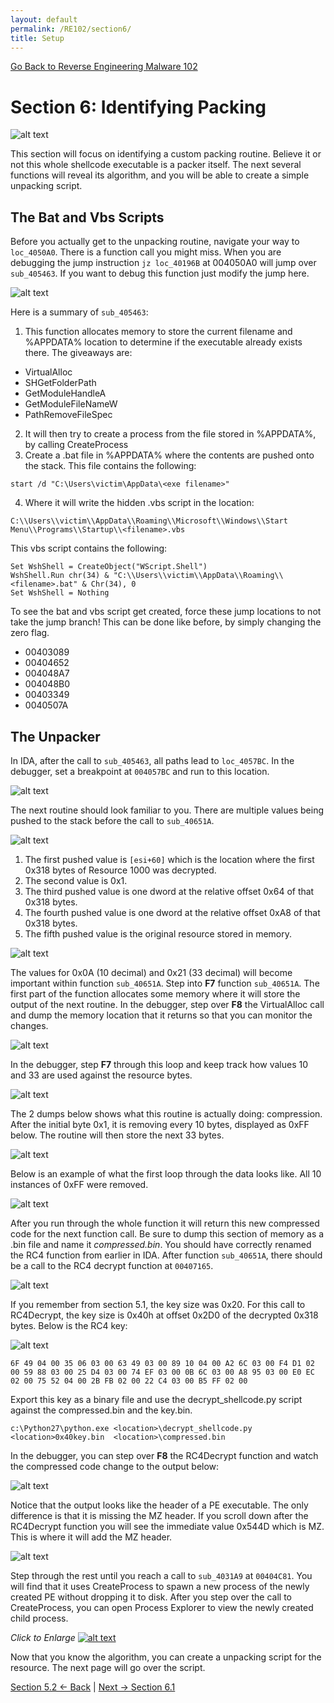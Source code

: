 ```yaml
---
layout: default
permalink: /RE102/section6/
title: Setup
---
```

[Go Back to Reverse Engineering Malware 102](https://securedorg.github.io/RE102/)

# Section 6: Identifying Packing #

![alt text](https://securedorg.github.io/RE102/images/Section7_intro.gif "intro")

This section will focus on identifying a custom packing routine. Believe it or not this whole shellcode executable is a packer itself. The next several functions will reveal its algorithm, and you will be able to create a simple unpacking script.

## The Bat and Vbs Scripts ##

Before you actually get to the unpacking routine, navigate your way to `loc_4050A0`. There is a function call you might miss. When you are debugging the jump instruction `jz loc_40196B` at 004050A0 will jump over `sub_405463`.  If you want to debug this function just modify the jump here.

![alt text](https://securedorg.github.io/RE102/images/Section6_script.png "Section6_script")

Here is a summary of  `sub_405463`:

1. This function allocates memory to store the current filename and %APPDATA% location to determine if the executable already exists there. The giveaways are: 
* VirtualAlloc
* SHGetFolderPath
* GetModuleHandleA
* GetModuleFileNameW
* PathRemoveFileSpec
2. It will then try to create a process from the file stored in %APPDATA%, by calling CreateProcess 
3. Create a .bat file in %APPDATA% where the contents are pushed onto the stack. This file contains the following:
```
start /d "C:\Users\victim\AppData\<exe filename>" 
```

4. Where it will write the hidden .vbs script in the location:
```
C:\\Users\\victim\\AppData\\Roaming\\Microsoft\\Windows\\Start Menu\\Programs\\Startup\\<filename>.vbs
```

This vbs script contains the following:
```
Set WshShell = CreateObject("WScript.Shell")
WshShell.Run chr(34) & "C:\\Users\\victim\\AppData\\Roaming\\<filename>.bat" & Chr(34), 0
Set WshShell = Nothing
```
To see the bat and vbs script get created, force these jump locations to not take the jump branch! This can be done like before, by simply changing the zero flag.
* 00403089
* 00404652
* 004048A7
* 004048B0
* 00403349
* 0040507A

## The Unpacker ##

In IDA, after the call to `sub_405463`, all paths lead to `loc_4057BC`. In the debugger, set a breakpoint at `004057BC` and run to this location.

![alt text](https://securedorg.github.io/RE102/images/Section6_paths.png "Section6_paths")

The next routine should look familiar to you. There are multiple values being pushed to the stack before the call to `sub_40651A`.

![alt text](https://securedorg.github.io/RE102/images/Section6_compress.png "Section6_compress")

1. The first pushed value is `[esi+60]` which is the location where the first 0x318 bytes of Resource 1000 was decrypted.
2. The second value is 0x1.
3. The third pushed value is one dword at the relative offset 0x64 of that 0x318 bytes.
4. The fourth pushed value is one dword at the relative offset 0xA8 of that 0x318 bytes.
5. The fifth pushed value is the original resource stored in memory.

![alt text](https://securedorg.github.io/RE102/images/Section6_offsets.png "Section6_offsets")

The values for 0x0A (10 decimal) and 0x21 (33 decimal) will become important within function `sub_40651A`. Step into **F7** function `sub_40651A`. The first part of the function allocates some memory where it will store the output of the next routine. In the debugger, step over **F8** the VirtualAlloc call and dump the memory location that it returns so that you can monitor the changes.

![alt text](https://securedorg.github.io/RE102/images/Section6_VirtualAlloc.png "Section6_VirtualAlloc")

In the debugger, step **F7** through this loop and keep track how values 10 and 33 are used against the resource bytes.

![alt text](https://securedorg.github.io/RE102/images/Section6_looping.png "Section6_looping")

The 2 dumps below shows what this routine is actually doing: compression. After the initial byte 0x1, it is removing every 10 bytes, displayed as 0xFF below. The routine will then store the next 33 bytes.

![alt text](https://securedorg.github.io/RE102/images/Section6_compressroutine.gif "Section6_compressroutine")

Below is an example of what the first loop through the data looks like. All 10 instances of 0xFF were removed.

![alt text](https://securedorg.github.io/RE102/images/Section6_output.png "Section6_output")

After you run through the whole function it will return this new compressed code for the next function call. Be sure to dump this section of memory as a .bin file and name it *compressed.bin*. You should have correctly renamed the RC4 function from earlier in IDA. After function `sub_40651A`, there should be a call to the RC4 decrypt function at `00407165`.

![alt text](https://securedorg.github.io/RE102/images/Section6_RC4Decrypt.png "Section6_RC4Decrypt")

If you remember from section 5.1, the key size was 0x20. For this call to RC4Decrypt, the key size is 0x40h at offset 0x2D0 of the decrypted 0x318 bytes. Below is the RC4 key:

![alt text](https://securedorg.github.io/RE102/images/Section6_40bytes.png "Section6_40bytes")

```
6F 49 04 00 35 06 03 00 63 49 03 00 89 10 04 00 A2 6C 03 00 F4 D1 02 00 59 88 03 00 25 D4 03 00 74 EF 03 00 0B 6C 03 00 A8 95 03 00 E0 EC 02 00 75 52 04 00 2B FB 02 00 22 C4 03 00 B5 FF 02 00
```

Export this key as a binary file and use the decrypt_shellcode.py script against the compressed.bin and the key.bin.

```
c:\Python27\python.exe <location>\decrypt_shellcode.py  <location>0x40key.bin  <location>\compressed.bin
```
In the debugger, you can step over **F8** the RC4Decrypt function and watch the compressed code change to the output below:

![alt text](https://securedorg.github.io/RE102/images/Section6_decrypted.png "Section6_decrypted")

Notice that the output looks like the header of a PE executable. The only difference is that it is missing the MZ header. If you scroll down after the RC4Decrypt function you will see the immediate value 0x544D which is MZ. This is where it will add the MZ header.

![alt text](https://securedorg.github.io/RE102/images/Section6_addingMZ.png "Section6_addingMZ")

Step through the rest until you reach a call to `sub_4031A9` at `00404C81`. You will find that it uses CreateProcess to spawn a new process of the newly created PE without dropping it to disk. After you step over the call to CreateProcess, you can open Process Explorer to view the newly created child process.

*Click to Enlarge*
[![alt text](https://securedorg.github.io/RE102/images/Section6_createprocess.png "Section6_createprocess")](https://securedorg.github.io/RE102/images/Section6_createprocess.png)

Now that you know the algorithm, you can create a unpacking script for the resource. The next page will go over the script.

[Section 5.2 <- Back](https://securedorg.github.io/RE102/section5.2) | [Next -> Section 6.1](https://securedorg.github.io/RE102/section6.1)
